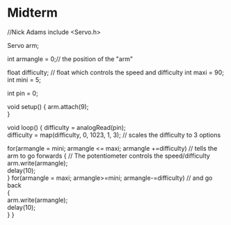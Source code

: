 # Midterm
//Nick Adams
include <Servo.h> 
 
Servo arm; 

int armangle = 0;// the position of the "arm"
 
float difficulty;    // float which controls the speed and difficulty
int maxi = 90;
int mini = 5;

int pin = 0; 
 
void setup() 
{ 
  arm.attach(9);   
} 
 
void loop() 
{ 
  difficulty = analogRead(pin);           
  difficulty = map(difficulty, 0, 1023, 1, 3);     // scales the difficulty to 3 options 

 
   for(armangle = mini; armangle <= maxi; armangle +=difficulty) // tells the arm to go forwards 
  {                                                          // The potentiometer controls the speed/difficulty
    arm.write(armangle);           
    delay(10);                       
  } 
  for(armangle = maxi; armangle>=mini; armangle-=difficulty)  // and go back   
  {                                
    arm.write(armangle);              
    delay(10);                       
    } 
  }
  
